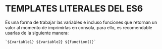 # TEMPLATES LITERALES DEL ES6

Es una forma de trabajar las variables e incluso funciones que retornan un valor al momento de imprimirlas en consola, para ello, es recomendable usarlas de la siguiente manera:

~~~
`${variable1} ${variable2} ${function()}`
~~~